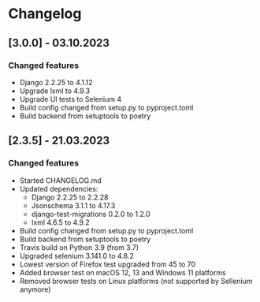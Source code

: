 # Changelog


## [3.0.0] - 03.10.2023

### Changed features
- Django 2.2.25 to 4.1.12
- Upgrade lxml to 4.9.3
- Upgrade UI tests to Selenium 4
- Build config changed from setup.py to pyproject.toml
- Build backend from setuptools to poetry

## [2.3.5] - 21.03.2023

### Changed features
- Started CHANGELOG.md
- Updated dependencies:
  - Django 2.2.25 to 2.2.28
  - Jsonschema 3.1.1 to 4.17.3
  - django-test-migrations 0.2.0 to 1.2.0
  - lxml 4.6.5 to 4.9.2
- Build config changed from setup.py to pyproject.toml
- Build backend from setuptools to poetry
- Travis build on Python 3.9 (from 3.7)
- Upgraded selenium 3.141.0 to 4.8.2
- Lowest version of Firefox test upgraded from 45 to 70
- Added browser test on macOS 12, 13 and Windows 11 platforms
- Removed browser tests on Linux platforms (not supported by Sellenium anymore)
